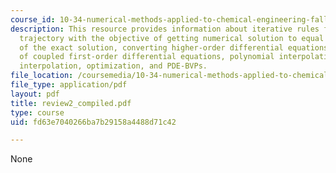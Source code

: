 ```yaml
---
course_id: 10-34-numerical-methods-applied-to-chemical-engineering-fall-2005
description: This resource provides information about iterative rules for updating
  trajectory with the objective of getting numerical solution to equal to the integration
  of the exact solution, converting higher-order differential equations into systems
  of coupled first-order differential equations, polynomial interpolation, Lagrange
  interpolation, optimization, and PDE-BVPs.
file_location: /coursemedia/10-34-numerical-methods-applied-to-chemical-engineering-fall-2005/fd63e7040266ba7b29158a4488d71c42_review2_compiled.pdf
file_type: application/pdf
layout: pdf
title: review2_compiled.pdf
type: course
uid: fd63e7040266ba7b29158a4488d71c42

---
```

None
